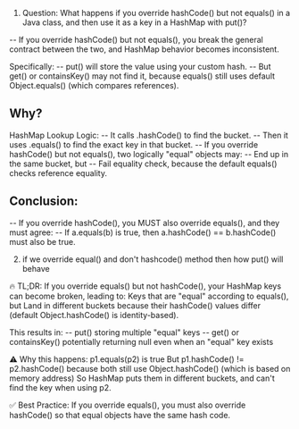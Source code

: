 1. Question:
What happens if you override hashCode() but not equals() in a Java class, and then use it as a key in a HashMap with put()?

-- If you override hashCode() but not equals(), you break the general contract between the two, and HashMap behavior
   becomes inconsistent.

Specifically:
-- put() will store the value using your custom hash.
-- But get() or containsKey() may not find it, because equals() still uses default Object.equals() (which compares references).

## Why?
HashMap Lookup Logic:
-- It calls .hashCode() to find the bucket.
-- Then it uses .equals() to find the exact key in that bucket.
-- If you override hashCode() but not equals(), two logically "equal" objects may:
-- End up in the same bucket, but
-- Fail equality check, because the default equals() checks reference equality.

## Conclusion:
-- If you override hashCode(), you MUST also override equals(), and they must agree:
-- If a.equals(b) is true, then a.hashCode() == b.hashCode() must also be true.

2. if we override equal() and don't hashcode() method then how put() will behave

🔥 TL;DR:
If you override equals() but not hashCode(), your HashMap keys can become broken, leading to:
Keys that are "equal" according to equals(), but
Land in different buckets because their hashCode() values differ (default Object.hashCode() is identity-based).

This results in:
-- put() storing multiple "equal" keys
-- get() or containsKey() potentially returning null even when an "equal" key exists

⚠️ Why this happens:
p1.equals(p2) is true
But p1.hashCode() != p2.hashCode() because both still use Object.hashCode() (which is based on memory address)
So HashMap puts them in different buckets, and can't find the key when using p2.

✅ Best Practice:
If you override equals(), you must also override hashCode() so that equal objects have the same hash code.
